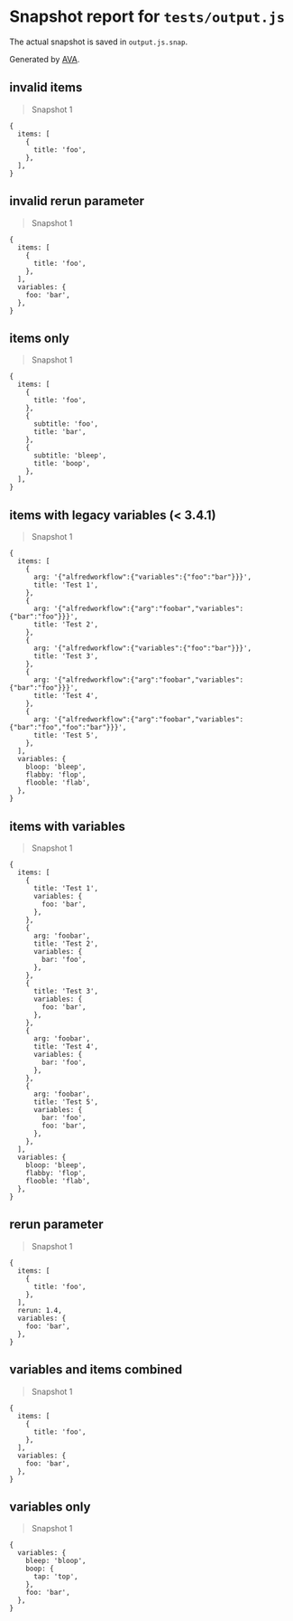 # Snapshot report for `tests/output.js`

The actual snapshot is saved in `output.js.snap`.

Generated by [AVA](https://ava.li).

## invalid items

> Snapshot 1

    {
      items: [
        {
          title: 'foo',
        },
      ],
    }

## invalid rerun parameter

> Snapshot 1

    {
      items: [
        {
          title: 'foo',
        },
      ],
      variables: {
        foo: 'bar',
      },
    }

## items only

> Snapshot 1

    {
      items: [
        {
          title: 'foo',
        },
        {
          subtitle: 'foo',
          title: 'bar',
        },
        {
          subtitle: 'bleep',
          title: 'boop',
        },
      ],
    }

## items with legacy variables (< 3.4.1)

> Snapshot 1

    {
      items: [
        {
          arg: '{"alfredworkflow":{"variables":{"foo":"bar"}}}',
          title: 'Test 1',
        },
        {
          arg: '{"alfredworkflow":{"arg":"foobar","variables":{"bar":"foo"}}}',
          title: 'Test 2',
        },
        {
          arg: '{"alfredworkflow":{"variables":{"foo":"bar"}}}',
          title: 'Test 3',
        },
        {
          arg: '{"alfredworkflow":{"arg":"foobar","variables":{"bar":"foo"}}}',
          title: 'Test 4',
        },
        {
          arg: '{"alfredworkflow":{"arg":"foobar","variables":{"bar":"foo","foo":"bar"}}}',
          title: 'Test 5',
        },
      ],
      variables: {
        bloop: 'bleep',
        flabby: 'flop',
        flooble: 'flab',
      },
    }

## items with variables

> Snapshot 1

    {
      items: [
        {
          title: 'Test 1',
          variables: {
            foo: 'bar',
          },
        },
        {
          arg: 'foobar',
          title: 'Test 2',
          variables: {
            bar: 'foo',
          },
        },
        {
          title: 'Test 3',
          variables: {
            foo: 'bar',
          },
        },
        {
          arg: 'foobar',
          title: 'Test 4',
          variables: {
            bar: 'foo',
          },
        },
        {
          arg: 'foobar',
          title: 'Test 5',
          variables: {
            bar: 'foo',
            foo: 'bar',
          },
        },
      ],
      variables: {
        bloop: 'bleep',
        flabby: 'flop',
        flooble: 'flab',
      },
    }

## rerun parameter

> Snapshot 1

    {
      items: [
        {
          title: 'foo',
        },
      ],
      rerun: 1.4,
      variables: {
        foo: 'bar',
      },
    }

## variables and items combined

> Snapshot 1

    {
      items: [
        {
          title: 'foo',
        },
      ],
      variables: {
        foo: 'bar',
      },
    }

## variables only

> Snapshot 1

    {
      variables: {
        bleep: 'bloop',
        boop: {
          tap: 'top',
        },
        foo: 'bar',
      },
    }
